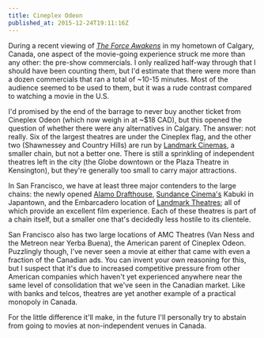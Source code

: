 ```yaml
---
title: Cineplex Odeon
published_at: 2015-12-24T19:11:16Z
---
```


During a recent viewing of [_The Force Awakens_][force-awakens] in my hometown
of Calgary, Canada, one aspect of the movie-going experience struck me more
than any other: the pre-show commercials. I only realized half-way through that
I should have been counting them, but I'd estimate that there were more than a
dozen commercials that ran a total of ~10-15 minutes. Most of the audience
seemed to be used to them, but it was a rude contrast compared to watching a
movie in the U.S.

I'd promised by the end of the barrage to never buy another ticket from
Cineplex Odeon (which now weigh in at ~$18 CAD), but this opened the question
of whether there were any alternatives in Calgary. The answer: not really. Six
of the largest theatres are under the Cineplex flag, and the other two
(Shawnessey and Country Hills) are run by [Landmark Cinemas][landmark-cinemas],
a smaller chain, but not a better one. There is still a sprinkling of
independent theatres left in the city (the Globe downtown or the Plaza Theatre
in Kensington), but they're generally too small to carry major attractions.

In San Francisco, we have at least three major contenders to the large chains:
the newly opened [Alamo Drafthouse][alamo-drafthouse], [Sundance
Cinema's][sundance-cinemas] Kabuki in Japantown, and the Embarcadero location
of [Landmark Theatres][landmark-theatres]; all of which provide an excellent
film experience. Each of these theatres is part of a chain itself, but a
smaller one that's decidedly less hostile to its clientele.

San Francisco also has two large locations of AMC Theatres (Van Ness and the
Metreon near Yerba Buena), the American parent of Cineplex Odeon. Puzzlingly
though, I've never seen a movie at either that came with even a fraction of the
Canadian ads. You can invent your own reasoning for this, but I suspect that
it's due to increased competitive pressure from other American companies which
haven't yet experienced anywhere near the same level of consolidation that
we've seen in the Canadian market. Like with banks and telcos, theatres are yet
another example of a practical monopoly in Canada.

For the little difference it'll make, in the future I'll personally try to
abstain from going to movies at non-independent venues in Canada.

[alamo-drafthouse]: https://en.wikipedia.org/wiki/Alamo_Drafthouse_Cinema
[force-awakens]: /fragments/the-force-awakens
[landmark-cinemas]: https://en.wikipedia.org/wiki/Landmark_Cinemas
[landmark-theatres]: https://en.wikipedia.org/wiki/Landmark_Theatres
[sundance-cinemas]: https://en.wikipedia.org/wiki/Sundance_Cinemas
